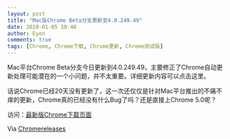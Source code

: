 ```yaml
---
layout: post
title: "Mac版Chrome Beta分支更新至4.0.249.49"
date: 2010-01-05 10:48
author: Eyon
comments: true
tags: [Chrome, Chrome下载, Chrome更新, Chrome测试版]
---
```

Mac平台Chrome Beta分支今日更新到4.0.249.49，主要修正了Chrome自动更新处理可能潜在的一个小问题，并不太重要。详细更新内容可以点击这里。

话说Chrome已经20天没有更新了，这一次还仅仅是针对Mac平台推出的不痛不痒的更新，Chrome真的已经没有什么Bug了吗？还是直接上Chrome 5.0呢？

访问：[最新版Chrome下载页面](http://www.chromi.org/chromedownload)

Via [Chromereleases](http://googlechromereleases.blogspot.com/2010/01/beta-channel-update.html)
